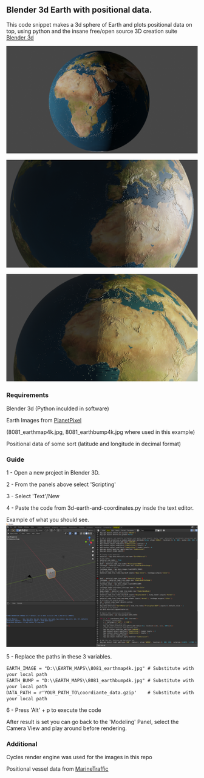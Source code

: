 ## Blender 3d Earth with positional data.

This code snippet makes a 3d sphere of Earth and plots positional data on top, using python and the insane free/open source 3D creation suite [Blender 3d](https://www.blender.org/)

![Image 1](./pics/EARTH_8.png)

![Image 2](./pics/EARTH_9.png)

![Image 3](./pics/EARTH_4.png)


### Requirements

Blender 3d (Python inculded in software)

Earth Images from [PlanetPixel](http://planetpixelemporium.com/earth8081.html) 

(8081_earthmap4k.jpg, 8081_earthbump4k.jpg where used in this example)

Positional data of some sort (latitude and longitude in decimal format)

### Guide

1 - Open a new project in Blender 3D.

2 - From the panels above select 'Scripting'

3 - Select 'Text'/New
	
4 - Paste the code from 3d-earth-and-coordinates.py insde the text editor.

Example of what you should see.
![Image 4](./pics/BLENDER_SCRIPTING.PNG)

5 - Replace the paths in these 3 variables. 

	EARTH_IMAGE = "D:\\EARTH_MAPS\\8081_earthmap4k.jpg" # Substitute with your local path
	EARTH_BUMP = "D:\\EARTH_MAPS\\8081_earthbump4k.jpg" # Substitute with your local path
	DATA_PATH = r'YOUR_PATH_TO\coordiante_data.gzip'    # Substitute with your local path
	
6 - Press 'Alt' + p to execute the code

After result is set you can go back to the 'Modeling' Panel, select the Camera View and play around before rendering.

### Additional

Cycles render engine was used for the images in this repo

Positional vessel data from [MarineTraffic](https://www.marinetraffic.com/)


